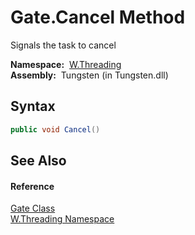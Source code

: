 Gate.Cancel Method
==================
  Signals the task to cancel

  **Namespace:**  [W.Threading][1]  
  **Assembly:**  Tungsten (in Tungsten.dll)

Syntax
------

```csharp
public void Cancel()
```


See Also
--------

#### Reference
[Gate Class][2]  
[W.Threading Namespace][1]  

[1]: ../README.md
[2]: README.md